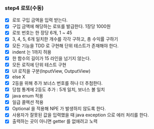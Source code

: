 ### step4 로또(수동)

- [X] 로또 구입 금액을 입력 받는다.
- [X] 구입 금액에 해당하는 로또를 발급한다. 1장당 1000원
- [X] 로또 번호는 한 장당 6개, 1 ~ 45
- [X] 3, 4, 5, 6개 일치한 개수를 각각 구하고, 총 수익률 구하기
- [X] 모든 기능을 TDD 로 구현해 단위 테스트가 존재해야 한다.
- [X] indent 는 1까지 허용
- [X] 한 함수의 길이가 15 라인을 넘기지 않는다.
- [X] 모든 로직에 단위 테스트 구현
- [X] UI 로직을 구분(InputView, OutputView)
- [X] else X
- [X] 2등을 위해 추가 보너스 번호를 하나 더 추첨한다.
- [X] 당첨 통계에 2등도 추가 : 5개 일치, 보너스 볼 일치
- [X] java enum 적용
- [X] 일급 콜렉션 적용
- [X] Optional 을 적용해 NPE 가 발생하지 않도록 한다.
- [X] 사용자가 잘못된 값을 입력했을 때 java exception 으로 에러 처리를 한다.
- [X] 출력하는 곳이 아니면 getter 를 없애려고 노력
